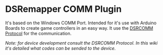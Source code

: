 # DSRemapper COMM Plugin

It's based on the Windows COMM Port. Intended for it's use with Arduino Boards to create game controllers in an easy way. It use the [DSRCOMM Protocol](./DSRCOMM-Protocol.md) for the communication.

_Note: for device development consult the DSRCOMM Protocol. In this wiki it's detailed what codes can be sended to the device._
